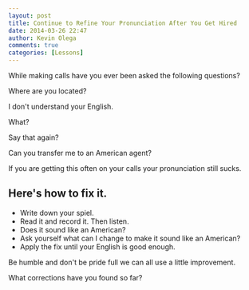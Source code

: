 ```yaml
---
layout: post
title: Continue to Refine Your Pronunciation After You Get Hired
date: 2014-03-26 22:47
author: Kevin Olega
comments: true
categories: [Lessons]
---
```

While making calls have you ever been asked the following questions?

Where are you located?

I don't understand your English.

What? 

Say that again?

Can you transfer me to an American agent?

If you are getting this often on your calls your pronunciation still sucks.

## Here's how to fix it.


- Write down your spiel.
- Read it and record it. Then listen.
- Does it sound like an American?
- Ask yourself what can I change to make it sound like an American?
- Apply the fix until your English is good enough.


Be humble and don't be pride full we can all use a little improvement.

What corrections have you found so far?
